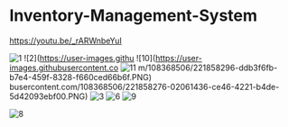﻿# Inventory-Management-System
https://youtu.be/_rARWnbeYuI

![1](https://user-images.githubusercontent.com/108368506/221858264-b43c1869-a8b1-4574-b3b7-8e5e7c423975.PNG)
![2](https://user-images.githu
![10](https://user-images.githubusercontent.co
![11](https://user-images.githubusercontent.com/108368506/221858302-b25c2014-3530-4d8b-ba27-05b3e2a24ae5.PNG)
m/108368506/221858296-ddb3f6fb-b7e4-459f-8328-f660ced66b6f.PNG)
busercontent.com/108368506/221858276-02061436-ce46-4221-b4de-5d42093ebf00.PNG)
![3](https://user-images.githubusercontent.com/108368506/221858277-49645582-4aa8-43da-9b76-1faf04a94431.PNG)
![6](https://user-images.githubusercontent.com/108368506/221858284-0f8a7297-fb47-4b87-be1e-6adb8f6179eb.PNG)
![9](https://user-images.githubusercontent.com/108368506/221858292-a7808497-27d2-4551-a0dd-7d6575afac5a.PNG)

![8](https://user-images.githubusercontent.com/108368506/221858290-4aa839cb-467c-4fcd-9cbd-51dc7fda303c.PNG)
